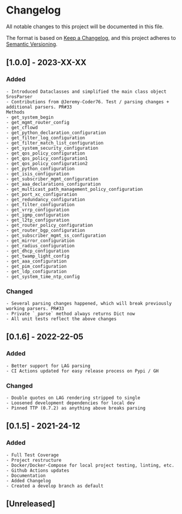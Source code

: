 # Changelog
All notable changes to this project will be documented in this file.

The format is based on [Keep a Changelog](https://keepachangelog.com/en/1.0.0/),
and this project adheres to [Semantic Versioning](https://semver.org/spec/v2.0.0.html).

## [1.0.0] - 2023-XX-XX

### Added
    - Introduced Dataclasses and simplified the main class object SrosParser
    - Contributions from @Jeremy-Coder76. Test / parsing changes + additional parsers. PR#33
    Methods
    - get_system_begin
    - get_mgmt_router_config
    - get_cflowd
    - get_python_declaration_configuration
    - get_filter_log_configuration
    - get_filter_match_list_configuration
    - get_system_security_configuration
    - get_qos_policy_configuration
    - get_qos_policy_configuration1
    - get_qos_policy_configuration2
    - get_python_configuration
    - get_isis_configuration
    - get_subscriber_mgmt_configuration
    - get_aaa_declarations_configuration
    - get_multicast_path_management_policy_configuration
    - get_port_xc_configuration
    - get_redundancy_configuration
    - get_filter_configuration
    - get_vrrp_configuration
    - get_igmp_configuration
    - get_l2tp_configuration
    - get_router_policy_configuration
    - get_router_bgp_configuration
    - get_subscriber_mgmt_ss_configuration
    - get_mirror_configuration
    - get_radius_configuration
    - get_dhcp_configuration
    - get_twamp_light_config
    - get_aaa_configuration
    - get_pim_configuration
    - get_ldp_configuration
    - get_system_time_ntp_config
### Changed
    - Several parsing changes happened, which will break previously working parsers. PR#33
    - Private `_parse` method always returns Dict now
    - All unit tests reflect the above changes

## [0.1.6] - 2022-22-05

### Added
    - Better support for LAG parsing
    - CI Actions updated for easy release process on Pypi / GH

### Changed
    - Double quotes on LAG rendering stripped to single
    - Loosened development dependencies for local dev
    - Pinned TTP (0.7.2) as anything above breaks parsing

## [0.1.5] - 2021-24-12

### Added

    - Full Test Coverage
    - Project restructure
    - Docker/Docker-Compose for local project testing, linting, etc.
    - Github Actions updates
    - Documentation
    - Added Changelog
    - Created a develop branch as default

## [Unreleased]
